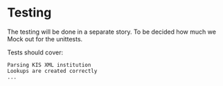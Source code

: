 # Testing

The testing will be done in a separate story. To be decided how much we Mock
out for the unittests.

Tests should cover:

    Parsing KIS XML institution
    Lookups are created correctly
    ...
